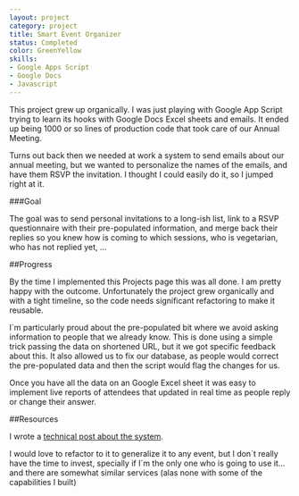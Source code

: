 ```yaml
---
layout: project
category: project
title: Smart Event Organizer
status: Completed 
color: GreenYellow
skills:
- Google Apps Script
- Google Docs
- Javascript 
---
```


This project grew up organically. I was just playing with Google
App Script trying to learn its hooks with Google Docs Excel sheets and
emails. It ended up being 1000 or so lines of production code that took
care of our Annual Meeting.

Turns out back then we needed at work a system to send emails about our
annual meeting, but we wanted to personalize the names of the emails,
and have them RSVP the invitation. I thought I could easily do it, so I
jumped right at it.  

###Goal

The goal was to send personal invitations to a long-ish list, link to a
RSVP questionnaire with their pre-populated information, and merge back their
replies so you knew how is coming to which sessions, who is vegetarian,
who has not replied yet, ...

##Progress

By the time I implemented this Projects page this was all done. I am
pretty happy with the outcome. Unfortunately the project grew
organically and with a tight timeline, so the code needs significant
refactoring to make it reusable.

I´m particularly proud about the pre-populated bit where we avoid asking
information to people that we already know. This is done using a simple
trick passing the data on shortened URL, but it we got specific feedback
about this. It also allowed us to fix our database, as people would
correct the pre-populated data and then the script would flag the changes
for us.

Once you have all the data on an Google Excel sheet it was easy to
implement live reports of attendees that updated in real time as people
reply or change their answer.

##Resources

I wrote a [technical post about the
system](/2012/05/18/case-study-for-an-invitation-system-using-google-apps-script/). 

I would love to refactor to it to generalize it to any event, but I
don´t really have the time to invest, specially if I´m the only one who
is going to use it... and there are somewhat similar services (alas none
with some of the capabilities I built)
